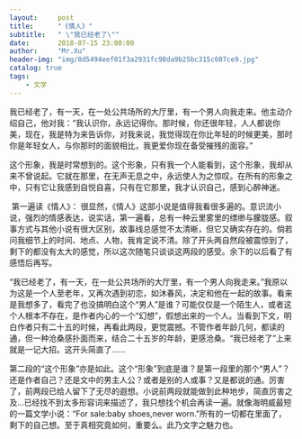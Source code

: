 ```yaml
---
layout:     post
title:      "《情人》"
subtitle:   " \"我已经老了\""
date:       2018-07-15 23:00:00
author:     "Mr.Xu"
header-img: "img/8d5494eef01f3a2931fc98da9b25bc315c607ce9.jpg"
catalog: true
tags:
    - 文学 
---
```


​	我已经老了，有一天，在一处公共场所的大厅里，有一个男人向我走来。他主动介绍自己，他对我：“我认识你，永远记得你。那时候，你还很年轻，人人都说你美，现在，我是特为来告诉你，对我来说，我觉得现在你比年轻的时候更美，那时你是年轻女人，与你那时的面貌相比，我更爱你现在备受摧残的面容。”  

​	这个形象，我是时常想到的。这个形象，只有我一个人能看到，这个形象，我却从来不曾说起。它就在那里，在无声无息之中，永远使人为之惊叹。在所有的形象之中，只有它让我感到自悦自喜，只有在它那里，我才认识自己，感到心醉神迷。 

​	 第一遍读《情人》： 很显然，《情人》这部小说是值得我看很多遍的。意识流小说，强烈的情感表达，说实话，第一遍看，总有一种云里雾里的缥缈与朦胧感。叙事方式与其他小说有很大区别，故事线总感觉不太清晰，但它又确实存在的。倘若问我细节上的时间、地点、人物，我肯定说不清。除了开头两自然段被震惊到了，剩下的都没有太大的感觉，所以这次随笔只谈谈这两段的感受。余下的以后看了有感悟后再写。

​	  “我已经老了，有一天，在一处公共场所的大厅里，有一个男人向我走来。”我原以为这是一个人至老年，又再次遇到初恋，如沐春风，决定和他在一起的故事。看来是我想多了，看完了也没搞明白这个“男人”是谁？可能仅仅是一个陌生人，或者这个人根本不存在，是作者内心的一个“幻想”，假想出来的一个人。当看到下文，明白作者只有二十五的时候，再看此两段，更觉震撼。不管作者年龄几何，都读的通，但一种沧桑感扑面而来，结合二十五岁的年龄，更感沧桑。“我已经老了”上来就是一记大招。这开头简直了……   

​	第二段的“这个形象”亦是如此。这个“形象”到底是谁？是第一段里的那个“男人”？还是作者自己？还是文中的男主人公？或者是别的人或事？又是都说的通。厉害了，前两段已给人留下了无尽的遐想。小说前两段就能做到此种地步，简直厉害之及…已经找不到太多形容词来描述了，我只想找个机会再读一遍。就像海明威最短的一篇文学小说：“For sale:baby shoes,never worn.”所有的一切都在里面了，剩下的自己想。至于真相究竟如何，重要么。此乃文字之魅力也。 